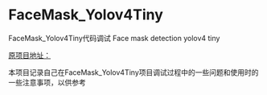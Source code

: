 # FaceMask_Yolov4Tiny

FaceMask_Yolov4Tiny代码调试 Face mask detection yolov4 tiny

[原项目地址：](https://github.com/FlowxD/FaceMask_Yolov4Tiny)

本项目记录自己在FaceMask_Yolov4Tiny项目调试过程中的一些问题和使用时的一些注意事项，以供参考
